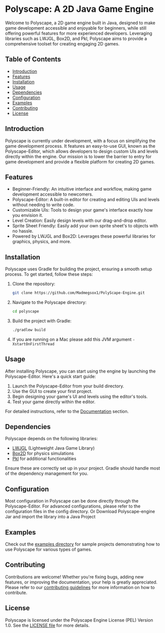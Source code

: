 # Polyscape: A 2D Java Game Engine

Welcome to Polyscape, a 2D game engine built in Java, designed to make game development accessible and enjoyable for
beginners, while still offering powerful features for more experienced developers. Leveraging libraries such as LWJGL,
Box2D, and Pkl, Polyscape aims to provide a comprehensive toolset for creating engaging 2D games.

## Table of Contents

- [Introduction](#introduction)
- [Features](#features)
- [Installation](#installation)
- [Usage](#usage)
- [Dependencies](#dependencies)
- [Configuration](#configuration)
- [Examples](#examples)
- [Contributing](#contributing)
- [License](#license)

## Introduction

Polyscape is currently under development, with a focus on simplifying the game development process. It features an
easy-to-use GUI, known as the Polyscape-Editor, which allows developers to design custom UIs and levels directly within
the engine. Our mission is to lower the barrier to entry for game development and provide a flexible platform for
creating 2D games.

## Features

- Beginner-Friendly: An intuitive interface and workflow, making game development accessible to newcomers.
- Polyscape-Editor: A built-in editor for creating and editing UIs and levels without needing to write code.
- Customizable UIs: Tools to design your game's interface exactly how you envision it.
- Level Creation: Easily design levels with our drag-and-drop editor.
- Sprite Sheet Friendly: Easily add your own sprite sheet's to objects with no hassle.
- Powered by LWJGL and Box2D: Leverages these powerful libraries for graphics, physics, and more.

## Installation

Polyscape uses Gradle for building the project, ensuring a smooth setup process. To get started, follow these steps:

1. Clone the repository:
     ```bash
    git clone https://github.com/Madmegsox1/PolyScape-Engine.git
     ```
2. Navigate to the Polyscape directory:
     ```bash
     cd polyscape
     ```
3. Build the project with Gradle:

     ```bash
    ./gradlew build
     ```
4. If you are running on a Mac please add this JVM argument `-XstartOnFirstThread` 

## Usage

After installing Polyscape, you can start using the engine by launching the Polyscape-Editor. Here's a quick start
guide:

1. Launch the Polyscape-Editor from your build directory.
2. Use the GUI to create your first project.
3. Begin designing your game's UI and levels using the editor's tools.
4. Test your game directly within the editor.

For detailed instructions, refer to the [Documentation](#documentation) section.

## Dependencies

Polyscape depends on the following libraries:

- [LWJGL](https://www.lwjgl.org/) (Lightweight Java Game Library)
- [Box2D](https://box2d.org/) for physics simulations
- [Pkl](https://pkl-lang.org/) for additional functionalities

Ensure these are correctly set up in your project. Gradle should handle most of the dependency management for you.

## Configuration

Most configuration in Polyscape can be done directly through the Polyscape-Editor. For advanced configurations, please
refer to the configuration files in the config directory. Or Download Polyscape-engine Jar and import the library into a Java Project

## Examples

Check out the [examples directory](https://github.com/Madmegsox1/PolyScape-Engine/tree/master/src/test/java/org/polyscape/test) for sample projects demonstrating how to use Polyscape for various types of games.

## Contributing

Contributions are welcome! Whether you're fixing bugs, adding new features, or improving the documentation, your help is
greatly appreciated. Please refer to our [contributing guidelines](https://github.com/Madmegsox1/PolyScape-Engine/blob/master/CONTRIBUTING.md) for more information on how to contribute.

## License

Polyscape is licensed under the Polyscape Engine License (PEL) Version 1.0. See the [LICENSE file](https://github.com/Madmegsox1/PolyScape-Engine/blob/master/LICENSE.md) for more details.

[comment]: # (This actually is the most platform independent comment)



[comment]: # (## Troubleshooting TODO)

[comment]: # (For common issues and their solutions, see the Troubleshooting section of our documentation. If you encounter any)

[comment]: # (problems not covered there, please open an issue on our GitHub repository.)

[comment]: # (## Documentation TODO)

[comment]: # (Comprehensive documentation is available here link to documentation. It includes detailed guides on getting started,)

[comment]: # (using the Polyscape-Editor, and developing your first game.)

